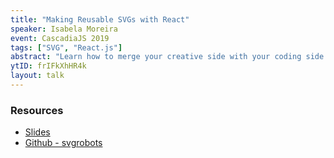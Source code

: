 ```yaml
---
title: "Making Reusable SVGs with React"
speaker: Isabela Moreira
event: CascadiaJS 2019
tags: ["SVG", "React.js"]
abstract: "Learn how to merge your creative side with your coding side in this live-coding talk! Leveraging the practice of reusable code and React components, we’ll create SVG images and animations that can be extended, adapted, and reused throughout your app. See how a few tweaks and props injected into your standard SVG code can give you the power of composable and reusable components!"
ytID: frIFkXhHR4k
layout: talk
---
```

### Resources 

- [Slides](https://github.com/isabelacmor/talks/blob/master/slides/ReusableSVGs.pdf)
- [Github - svgrobots](https://github.com/isabelacmor/svgrobots)